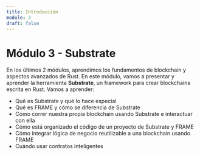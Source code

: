 ```yaml
---
title: Introducción
module: 3
draft: false
---
```


# Módulo 3 - Substrate

En los últimos 2 módulos, aprendimos los fundamentos de blockchain y aspectos avanzados de Rust.
En este módulo, vamos a presentar y aprender la herramienta **Substrate**, un framework para crear blockchains escrita en Rust.
Vamos a aprender:
- Qué es Substrate y qué lo hace especial
- Qué es FRAME y cómo se diferencia de Substrate
- Cómo correr nuestra propia blockchain usando Substrate e interactuar con ella
- Cómo está organizado el código de un proyecto de Substrate y FRAME
- Cómo integrar lógica de negocio reutilizable a una blockchain usando FRAME
- Cuándo usar contratos inteligentes
